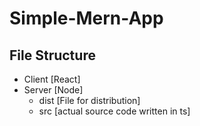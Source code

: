 # Simple-Mern-App

## File Structure
* Client [React]
* Server [Node]
  * dist [File for distribution]
  * src [actual source code written in ts]
